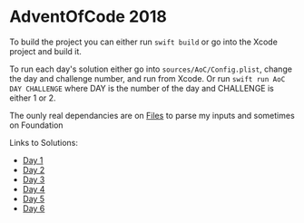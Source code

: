 # AdventOfCode 2018

To build the project you can either run `swift build` or go into the Xcode project and build it.

To run each day's solution either go into `sources/AoC/Config.plist`, change the day and challenge number, and run from Xcode. Or run `swift run AoC DAY CHALLENGE` where DAY is the number of the day and CHALLENGE is either 1 or 2.

The ounly real dependancies are on [Files](https://github.com/johnsundell/files) to parse my inputs and sometimes on Foundation

Links to Solutions:
* [Day 1](https://github.com/sendtobo/AdventOfCode2018/blob/master/Sources/AoC/1/Day1.swift)
* [Day 2](https://github.com/sendtobo/AdventOfCode2018/blob/master/Sources/AoC/2/Day2.swift)
* [Day 3](https://github.com/sendtobo/AdventOfCode2018/blob/master/Sources/AoC/3/Day3.swift)
* [Day 4](https://github.com/sendtobo/AdventOfCode2018/blob/master/Sources/AoC/4/Day4.swift)
* [Day 5](https://github.com/sendtobo/AdventOfCode2018/blob/master/Sources/AoC/5/Day5.swift)
* [Day 6](https://github.com/sendtobo/AdventOfCode2018/blob/master/Sources/AoC/6/Day6.swift)
